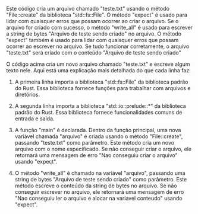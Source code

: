 Este código cria um arquivo chamado "teste.txt" usando o método "File::create" da biblioteca "std::fs::File". O método "expect" é usado para lidar com quaisquer erros que possam ocorrer ao criar o arquivo. Se o arquivo for criado com sucesso, o método "write_all" é usado para escrever a string de bytes "Arquivo de teste sendo criado" no arquivo. O método "expect" também é usado para lidar com quaisquer erros que possam ocorrer ao escrever no arquivo. Se tudo funcionar corretamente, o arquivo "teste.txt" será criado com o conteúdo "Arquivo de teste sendo criado"

O código acima cria um novo arquivo chamado "teste.txt" e escreve algum texto nele. Aqui está uma explicação mais detalhada do que cada linha faz:

1. A primeira linha importa a biblioteca "std::fs::File" da biblioteca padrão do Rust. Essa biblioteca fornece funções para trabalhar com arquivos e diretórios.

2. A segunda linha importa a biblioteca "std::io::prelude::*" da biblioteca padrão do Rust. Essa biblioteca fornece funcionalidades comuns de entrada e saída.

3. A função "main" é declarada. Dentro da função principal, uma nova variável chamada "arquivo" é criada usando o método "File::create", passando "teste.txt" como parâmetro. Este método cria um novo arquivo com o nome especificado. Se não conseguir criar o arquivo, ele retornará uma mensagem de erro "Nao conseguiu criar o arquivo" usando "expect".

4. O método "write_all" é chamado na variável "arquivo", passando uma string de bytes "Arquivo de teste sendo criado" como parâmetro. Este método escreve o conteúdo da string de bytes no arquivo. Se não conseguir escrever no arquivo, ele retornará uma mensagem de erro "Nao conseguiu ler o arquivo e alocar na variavel conteudo" usando "expect".
